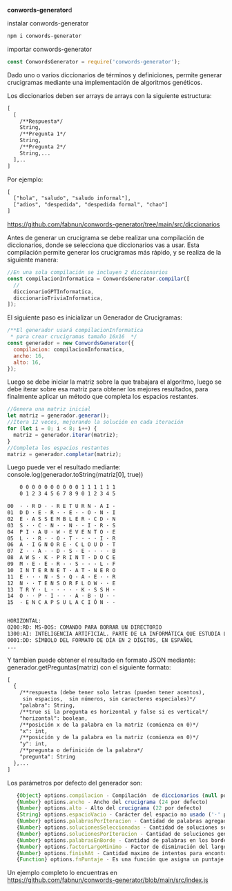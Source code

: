 **conwords-generator**d

instalar conwords-generator

```bash
npm i conwords-generator
```

importar conwords-generator

```js
const ConwordsGenerator = require('conwords-generator');
```

Dado uno o varios diccionarios de términos y definiciones, permite generar crucigramas mediante una implementación de algoritmos genéticos.

Los diccionarios deben ser arrays de arrays con la siguiente estructura:

```txt
[
  [
    /**Respuesta*/
    String,
    /**Pregunta 1*/
    String,
    /**Pregunta 2*/
    String,...
  ],..
]
```

Por ejemplo:

```txt
[
  ["hola", "saludo", "saludo informal"],
  ["adios", "despedida", "despedida formal", "chao"]
]
```

https://github.com/fabnun/conwords-generator/tree/main/src/diccionarios

Antes de generar un crucigrama se debe realizar una compilación de diccionarios, donde se selecciona que diccionarios vas a usar. Esta compilación permite generar los crucigramas más rápido, y se realiza de la siguiente manera:

```js
//En una sola compilación se incluyen 2 diccionarios
const compilacionInformatica = ConwordsGenerator.compilar([
  //
  diccionarioGPTInformatica,
  diccionarioTriviaInformatica,
]);
```

El siguiente paso es inicializar un Generador de Crucigramas:

```js
/**El generador usará compilacionInformatica
 * para crear crucigramas tamaño 16x16  */
const generador = new ConwordsGenerator({
  compilacion: compilacionInformatica,
  ancho: 16,
  alto: 16,
});
```

Luego se debe iniciar la matriz sobre la que trabajara el algoritmo, luego se debe iterar sobre esa matriz para obtener los mejores resultados, para finalmente aplicar un método que completa los espacios restantes.

```js
//Genera una matriz inicial
let matriz = generador.generar();
//Itera 12 veces, mejorando la solución en cada iteración
for (let i = 0; i < 8; i++) {
  matriz = generador.iterar(matriz);
}
//Completa los espacios restantes
matriz = generador.completar(matriz);
```

Luego puede ver el resultado mediante: console.log(generador.toString(matriz[0], true))

```txt
    0 0 0 0 0 0 0 0 0 0 1 1 1 1 1 1
    0 1 2 3 4 5 6 7 8 9 0 1 2 3 4 5

00  · · R D · · R E T U R N · A I ·
01  D D · E · R · · E · · O · N · I
02  E · A S S E M B L E R · C D · N
03  S · · C · N · · N · · I · R · S
04  P I · A U · W · E V E N T O · E
05  L · · R · · O · T · · · · I · R
06  A · I G N O R E · C L O U D · T
07  Z · · A · · D · S · E · · · · B
08  A W S · K · P R I N T · D O C E
09  M · E · E · R · · S · · · L · F
10  I N T E R N E T · A T · N E R O
11  E · · · N · S · Q · A · E · · R
12  N · · T E N S O R F L O W · · E
13  T R Y · L · · · · · K · S S H ·
14  O · · P · I · · · A · B · U · ·
15  · E N C A P S U L A C I Ó N · ·


HORIZONTAL:
0200:RD: MS-DOS: COMANDO PARA BORRAR UN DIRECTORIO
1300:AI: INTELIGENCIA ARTIFICIAL. PARTE DE LA INFORMÁTICA QUE ESTUDIA LA SIMULACIÓN DE LA INTELIGENCIA
0001:DD: SÍMBOLO DEL FORMATO DE DÍA EN 2 DÍGITOS, EN ESPAÑOL
...
```

Y tambien puede obtener el resultado en formato JSON mediante: generador.getPreguntas(matriz) con el siguiente formato:

```txt
[
  {
    /**respuesta (debe tener solo letras (pueden tener acentos),
     sin espacios,  sin números, sin caracteres especiales)*/
    "palabra": String,
    /**true si la pregunta es horizontal y false si es vertical*/
    "horizontal": boolean,
    /**posición x de la palabra en la matriz (comienza en 0)*/
    "x": int,
    /**posición y de la palabra en la matriz (comienza en 0)*/
    "y": int,
    /**pregunta o definición de la palabra*/
    "pregunta": String
  },...
]
```

Los parámetros por defecto del generador son:

```js
   {Object} options.compilacion - Compilación  de diccionarios (null por defecto, debe proveerse)
   {Number} options.ancho - Ancho del crucigrama (24 por defecto)
   {Number} options.alto - Alto del crucigrama (22 por defecto)
   {String} options.espacioVacio - Carácter del espacio no usado ('·' por defecto)
   {Number} options.palabrasPorIteracion - Cantidad de palabras agregadas en cada nueva iteración (2 por defecto)
   {Number} options.solucionesSeleccionadas - Cantidad de soluciones seleccionadas de la generación anterior para ser usadas en la siguiente iteración (22 por defecto)
   {Number} options.solucionesPorIteracion - Cantidad de soluciones generadas en iteración, a partir de las soluciones seleccionadas de la generación anterior (33 por defecto)
   {Number} options.palabrasEnBorde - Cantidad de palabras en los bordes [0, 1] (0.9 por defecto)
   {Number} options.factorLargoMinimo - Factor de disminución del largo minimo en las iteraciones: mientras sea mayor mas rapidamente el largo minimo de las palabras ira disminuyendo entre cada iteración (1 por defecto)
   {Number} options.finishAt - Cantidad maximo de intentos para encontrar una solucion, despues de alcanzado estos intentos esa solución se marca como finalizado y no se intentaran mas soluciones (600 por defecto)
   {Function} options.fnPuntaje - Es una función que asigna un puntaje al crucigrama y que depende del porcentaje de llenado, la cantidad de cruces de palabras y la cantidad de palabras solas (que no se cruzan con otras) ((llenado * 4 + 2 * cruces) / (1 + solas * 4) por defecto))
```

Un ejemplo completo lo encuentras en
https://github.com/fabnun/conwords-generator/blob/main/src/index.js
